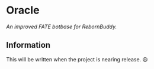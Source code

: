 # Oracle
*An improved FATE botbase for RebornBuddy.*

## Information
This will be written when the project is nearing release. :smiley:
